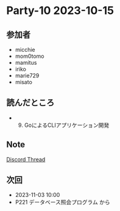 # Party-10 2023-10-15

## 参加者
- micchie
- mom0tomo
- mamitus
- iriko
- marie729
- misato

## 読んだところ
- 9. GoによるCLIアプリケーション開発

## Note
[Discord Thread](https://discord.com/channels/689414179752247409/725156029033218080/1162917090630574244)

## 次回
- 2023-11-03 10:00
- P221 データベース照会プログラム から
